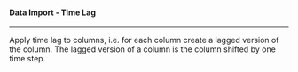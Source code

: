 #### Data Import - Time Lag

***

Apply time lag to columns, i.e. for each column create a lagged version of the column.
The lagged version of a column is the column shifted by one time step.
